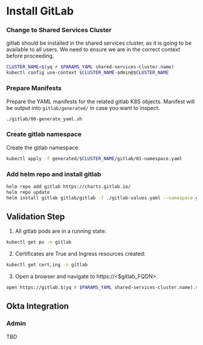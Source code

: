 # Install GitLab


### Change to Shared Services Cluster
gitlab should be installed in the shared services cluster, as it is going to be available to all users.  We need to ensure we are in the correct context before proceeding.

```bash
CLUSTER_NAME=$(yq r $PARAMS_YAML shared-services-cluster.name)
kubectl config use-context $CLUSTER_NAME-admin@$CLUSTER_NAME
```

### Prepare Manifests
Prepare the YAML manifests for the related gitlab K8S objects.  Manifest will be output into `gitlab/generated/` in case you want to inspect.
```bash
./gitlab/00-generate_yaml.sh
```

### Create gitlab namespace
Create the gitlab namespace.
```bash
kubectl apply -f generated/$CLUSTER_NAME/gitlab/01-namespace.yaml
```

### Add helm repo and install gitlab
```bash
helm repo add gitlab https://charts.gitlab.io/
helm repo update
helm install gitlab gitlab/gitlab -f ./gitlab-values.yaml --namespace gitlab
```

## Validation Step
1. All gitlab pods are in a running state:
```bash
kubectl get po -n gitlab
```
2. Certificates are True and Ingress resources created:
```bash
kubectl get cert,ing -n gitlab
```
3. Open a browser and navigate to https://<$gitlab_FQDN>.  
```bash
open https://gitlab.$(yq r $PARAMS_YAML shared-services-cluster.name).$(yq r $PARAMS_YAML subdomain)
```

## Okta Integration

### Admin 

TBD


